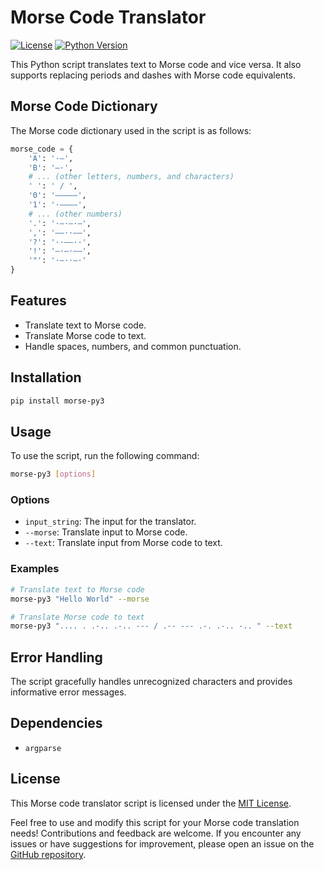 # Morse Code Translator

[![License](https://img.shields.io/badge/license-MIT-blue.svg)](https://opensource.org/licenses/MIT)
[![Python Version](https://img.shields.io/badge/python-3.11%2B-blue.svg)](https://www.python.org/downloads/release)

This Python script translates text to Morse code and vice versa. It also supports replacing periods and dashes with Morse code equivalents.

## Morse Code Dictionary

The Morse code dictionary used in the script is as follows:

```python
morse_code = {
    'A': '·—',
    'B': '—·',
    # ... (other letters, numbers, and characters)
    ' ': ' / ',
    '0': '—————',
    '1': '·————',
    # ... (other numbers)
    '.': '·—·—·—',
    ',': '——··——',
    '?': '··——··',
    '!': '—·—·——',
    '"': '·—··—·'
}
```

## Features

- Translate text to Morse code.
- Translate Morse code to text.
- Handle spaces, numbers, and common punctuation.

## Installation

```bash
pip install morse-py3
```

## Usage

To use the script, run the following command:

```bash
morse-py3 [options]
```

### Options

- `input_string`: The input for the translator.
- `--morse`: Translate input to Morse code.
- `--text`: Translate input from Morse code to text.

### Examples

```bash
# Translate text to Morse code
morse-py3 "Hello World" --morse

# Translate Morse code to text
morse-py3 ".... . .-.. .-.. --- / .-- --- .-. .-.. -.. " --text
```

## Error Handling

The script gracefully handles unrecognized characters and provides informative error messages.

## Dependencies

- `argparse`

## License

This Morse code translator script is licensed under the [MIT License](LICENSE.txt).

Feel free to use and modify this script for your Morse code translation needs! Contributions and feedback are welcome. If you encounter any issues or have suggestions for improvement, please open an issue on the [GitHub repository](https://github.com/benjnicholls/morse-py3).